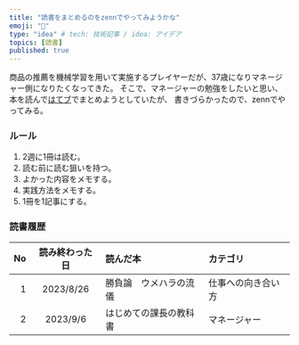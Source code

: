 ```yaml
---
title: "読書をまとめるのをzennでやってみようかな"
emoji: "📘"
type: "idea" # tech: 技術記事 / idea: アイデア
topics: [読書]
published: true
---
```


商品の推薦を機械学習を用いて実施するプレイヤーだが、37歳になりマネージャー側になりたくなってきた。
そこで、マネージャーの勉強をしたいと思い、本を読んで[はてブ](https://raishi12.hatenablog.com/)でまとめようとしていたが、
書きづらかったので、zennでやってみる。

### ルール
1. 2週に1冊は読む。
2. 読む前に読む狙いを持つ。
3. よかった内容をメモする。
4. 実践方法をメモする。
5. 1冊を1記事にする。

### 読書履歴
|No|読み終わった日|読んだ本|カテゴリ|
|--:|:--:|:--|:--|
|1|2023/8/26|勝負論　ウメハラの流儀|仕事への向き合い方|
|2|2023/9/6|はじめての課長の教科書|マネージャー|
